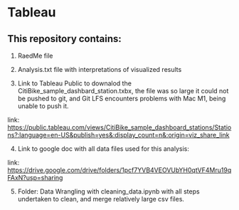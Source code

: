 # Tableau

## This repository contains:

1. RaedMe file

2. Analysis.txt file with interpretations of visualized results

3. Link to Tableau Public to downalod the CitiBike_sample_dashbard_station.txbx, the file was so large it could not be pushed to git, and Git LFS encounters problems with Mac M1, being unable to push it.

link:
https://public.tableau.com/views/CitiBike_sample_dashboard_stations/Stations?:language=en-US&publish=yes&:display_count=n&:origin=viz_share_link

4. Link to google doc with all data files used for this analysis:

link:
https://drive.google.com/drive/folders/1pcf7YVB4VEOVUbYH0qtVF4Mru19qFAxN?usp=sharing


5. Folder: Data Wrangling with cleaning_data.ipynb with all steps undertaken to clean, and merge relatively large csv files.

